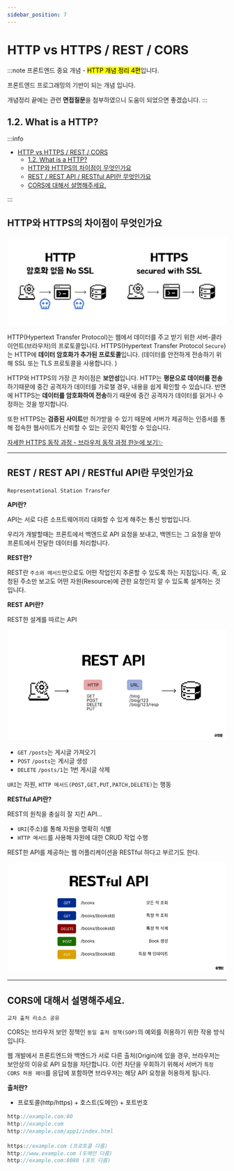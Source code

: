 ```yaml
---
sidebar_position: 7
---
```


# HTTP vs HTTPS / REST / CORS

:::note
프론트엔드 중요 개념 - <mark>HTTP 개념 정리 4편</mark>입니다.

프론트엔드 프로그래밍의 기반이 되는 개념 입니다.

개념정리 끝에는 관련 **면접질문**을 첨부하였으니 도움이 되었으면 좋겠습니다.
:::

## 1.2. What is a HTTP?

:::info
- [HTTP vs HTTPS / REST / CORS](#http-vs-https--rest--cors)
  - [1.2. What is a HTTP?](#12-what-is-a-http)
  - [HTTP와 HTTPS의 차이점이 무엇인가요](#http와-https의-차이점이-무엇인가요)
  - [REST / REST API / RESTful API란 무엇인가요](#rest--rest-api--restful-api란-무엇인가요)
  - [CORS에 대해서 설명해주세요.](#cors에-대해서-설명해주세요)

:::

## HTTP와 HTTPS의 차이점이 무엇인가요

![http vs https](./img/http.png)

 HTTP(Hypertext Transfer Protocol)는 웹에서 데이터를 주고 받기 위한 서버-클라이언트(브라우저)의 프로토콜입니다. HTTPS(Hypertext Transfer Protocol `Secure`)는 HTTP에 **데이터 암호화가 추가된 프로토콜**입니다. (데이터를 안전하게 전송하기 위해 SSL 또는 TLS 프로토콜을 사용합니다. )

 HTTP와 HTTPS의 가장 큰 차이점은 **보안성**입니다. HTTP는 **평문으로 데이터를 전송**하기때문에 중간 공격자가 데이터를 가로챌 경우, 내용을 쉽게 확인할 수 있습니다. 반면에 HTTPS는 **데이터를 암호화하여 전송**하기 때문에 중간 공격자가 데이터를 읽거나 수정하는 것을 방지합니다.

 또한 HTTPS는 **검증된 사이트**만 허가받을 수 있기 때문에 서버가 제공하는 인증서를 통해 접속한 웹사이트가 신뢰할 수 있는 곳인지 확인할 수 있습니다. 

[자세한 HTTPS 동작 과정 - 브라우저 동작 과정 한눈에 보기✨](https://eeheueklf.github.io/docs/fe-study/browser/)


---


## REST / REST API / RESTful API란 무엇인가요

`Representational Station Transfer`

**API란?** 

API는 서로 다른 소프트웨어끼리 대화할 수 있게 해주는 통신 방법입니다.

우리가 개발할때는 프론트에서 백엔드로 API 요청을 보내고, 백엔드는 그 요청을 받아 프론트에서 전달한 데이터를 처리합니다.
<br/>

**REST란?**

REST란 `주소와 메서드`만으로도 어떤 작업인지 추론할 수 있도록 하는 지침입니다. 즉, 요청된 주소만 보고도 어떤 자원(Resource)에 관한 요청인지 알 수 있도록 설계하는 것 입니다.
<br/>

**REST API란?**

REST한 설계를 따르는 API

![restapi](./img/restapi.png)

- `GET` `/posts`는 게시글 가져오기
- `POST` `/posts`는 게시글 생성
- `DELETE` `/posts/1`는 1번 게시글 삭제

`URI`는 자원, `HTTP 메서드(POST,GET,PUT,PATCH,DELETE)`는 행동
<br/>

**RESTful API란?**

REST의 원칙을 충실히 잘 지킨 API…

- `URI`(주소)를 통해 자원을 명확히 식별
- `HTTP 메서드`를 사용해 자원에 대한 CRUD 작업 수행

REST한 API를 제공하는 웹 어플리케이션을 RESTful 하다고 부르기도 한다.

![restfulapi](./img/restfulapi.png)


---


## CORS에 대해서 설명해주세요.

`교차 출처 리소스 공유`

CORS는 브라우저 보안 정책인 `동일 출처 정책(SOP)`의 예외를 허용하기 위한 작용 방식입니다.

웹 개발에서 프론트엔드와 백엔드가 서로 다른 출처(Origin)에 있을 경우, 브라우저는 보안상의 이유로 API 요청을 차단합니다. 이런 차단을 우회하기 위해서 서버가 `특정 CORS 허용 헤더`를 응답에 포함하면 브라우저는 해당 API 요청을 허용하게 됩니다.

**출처란?**

- 프로토콜(http/https) + 호스트(도메인) + 포트번호

```jsx
http://example.com:80
http://example.com
http://example.com/app1/index.html

https://example.com (프로토콜 다름)
http://www.example.com (도메인 다름)
http://example.com:8080 (포트 다름)
```